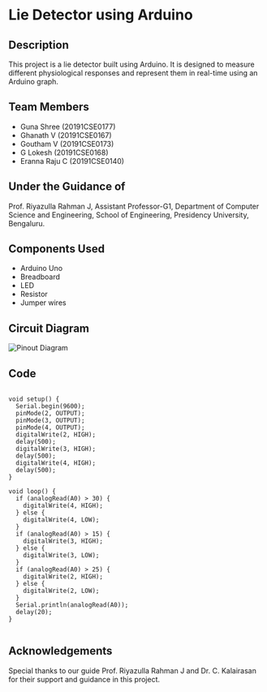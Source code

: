 # Lie Detector using Arduino

## Description
This project is a lie detector built using Arduino. It is designed to measure different physiological responses and represent them in real-time using an Arduino graph.

## Team Members
- Guna Shree (20191CSE0177)
- Ghanath V (20191CSE0167)
- Goutham V (20191CSE0173)
- G Lokesh (20191CSE0168)
- Eranna Raju C (20191CSE0140)

## Under the Guidance of
Prof. Riyazulla Rahman J, Assistant Professor-G1, Department of Computer Science and Engineering, School of Engineering, Presidency University, Bengaluru.

## Components Used
- Arduino Uno
- Breadboard
- LED
- Resistor
- Jumper wires

## Circuit Diagram
![Pinout Diagram](https://github.com/Ghanath/IoT-Project/assets/93461665/28110ca5-9af7-405a-8380-a4588f87961c)


## Code

<pre><code>
void setup() { 
  Serial.begin(9600); 
  pinMode(2, OUTPUT); 
  pinMode(3, OUTPUT); 
  pinMode(4, OUTPUT); 
  digitalWrite(2, HIGH); 
  delay(500); 
  digitalWrite(3, HIGH); 
  delay(500); 
  digitalWrite(4, HIGH); 
  delay(500); 
}

void loop() { 
  if (analogRead(A0) > 30) { 
    digitalWrite(4, HIGH); 
  } else { 
    digitalWrite(4, LOW); 
  } 
  if (analogRead(A0) > 15) { 
    digitalWrite(3, HIGH); 
  } else { 
    digitalWrite(3, LOW); 
  } 
  if (analogRead(A0) > 25) { 
    digitalWrite(2, HIGH); 
  } else { 
    digitalWrite(2, LOW); 
  } 
  Serial.println(analogRead(A0)); 
  delay(20); 
}
    </code></pre>



## Acknowledgements
Special thanks to our guide Prof. Riyazulla Rahman J and Dr. C. Kalairasan for their support and guidance in this project.
